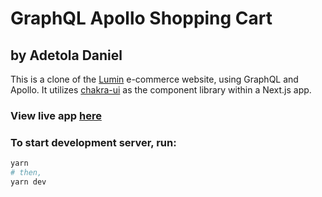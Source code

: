 # GraphQL Apollo Shopping Cart

## by Adetola Daniel

This is a clone of the [Lumin](https://store.luminskin.com) e-commerce website, using GraphQL and Apollo. It utilizes [chakra-ui](https://chakra-ui.com) as the component library within a Next.js app.

### View live app [here](https://pangaea-interview-test.vercel.app)

### To start development server, run:

```bash
yarn
# then,
yarn dev
```
